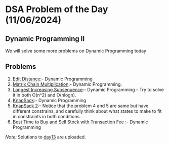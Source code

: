 # DSA Problem of the Day (11/06/2024)

## Dynamic Programming II
We will solve some more problems on Dynamic Programming today 
## Problems


1. [Edit Distance](https://cses.fi/problemset/task/1639):- Dynamic Programming
2. [Matrix Chain Multiplication](https://www.geeksforgeeks.org/problems/matrix-chain-multiplication0303/1?itm_source=geeksforgeeks&itm_medium=article&itm_campaign=bottom_sticky_on_article):- Dynamic Programming.
3. [Longest Increasing Subsequence](https://leetcode.com/problems/longest-increasing-subsequence/description/):- Dynamic Programming - Try to solve it in both O(n^2) and O(nlogn).
4. [KnapSack](https://atcoder.jp/contests/dp/tasks/dp_d):- Dynamic Programming
5. [KnapSack 2](https://atcoder.jp/contests/dp/tasks/dp_e):- Notice that the problem 4 and 5 are same but have different constrains, and carefully think about what states to make to fit in constraints in both conditions.
6. [Best Time to Buy and Sell Stock with Transaction Fee](https://leetcode.com/problems/best-time-to-buy-and-sell-stock-with-transaction-fee/description/?envType=study-plan-v2&envId=leetcode-75) :- Dynamic Programming 
 

*Note:*  Solutions to [day13](../day13) are uploaded.